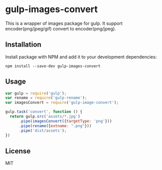 # gulp-images-convert

This is a wrapper of images package for gulp. It support encoder(png/jpeg/gif) convert to encoder(png/jpeg).
## Installation
Install package with NPM and add it to your development dependencies:

`npm install --save-dev gulp-images-convert`

## Usage
```js
var gulp = require('gulp');
var rename = require('gulp-rename');
var imagesConvert = require('gulp-image-convert');

gulp.task('convert', function () {
  return gulp.src('assets/*.jpg')
      .pipe(imagesConvert({targetType: 'png'}))
      .pipe(rename({extname: ".png"}))
      .pipe('dist/assets');
})

```

## License
MIT